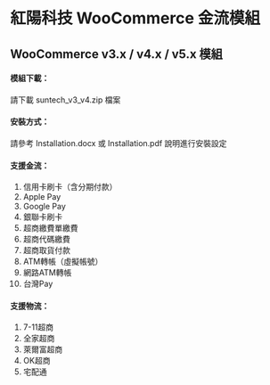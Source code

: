 # 紅陽科技 WooCommerce 金流模組
## WooCommerce v3.x / v4.x / v5.x 模組

#### 模組下載：
請下載 suntech_v3_v4.zip 檔案

#### 安裝方式：
請參考 Installation.docx 或 Installation.pdf 說明進行安裝設定

#### 支援金流：
1. 信用卡刷卡（含分期付款）
2. Apple Pay
3. Google Pay
4. 銀聯卡刷卡
5. 超商繳費單繳費
6. 超商代碼繳費
7. 超商取貨付款
8. ATM轉帳（虛擬帳號）
9. 網路ATM轉帳
10. 台灣Pay

#### 支援物流：
1. 7-11超商
2. 全家超商
3. 萊爾富超商
4. OK超商
5. 宅配通
